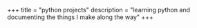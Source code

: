 +++
title = "python projects"
description = "learning python and documenting the things I make along the way"
+++
